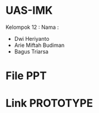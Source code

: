 # UAS-IMK

Kelompok 12 :
Nama :
* Dwi Heriyanto
* Arie Miftah Budiman
* Bagus Triarsa

# File PPT


# Link PROTOTYPE

      
